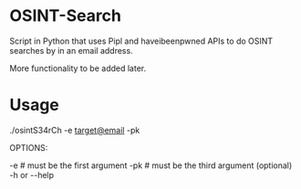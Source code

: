 # OSINT-Search
Script in Python that uses Pipl and haveibeenpwned APIs to do OSINT searches by in an email address.

More functionality to be added later.

# Usage

./osintS34rCh -e <target@email> -pk <piplAPIkey>
  
OPTIONS:

  -e <email> # must be the first argument
  -pk <piplAPIkey> # must be the third argument (optional)
  -h or --help
